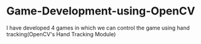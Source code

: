 # Game-Development-using-OpenCV
I have developed 4 games in which we can control the game using hand tracking(OpenCV's Hand Tracking Module)
